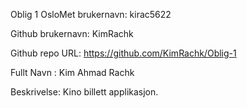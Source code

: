 Oblig 1
OsloMet brukernavn: kirac5622

Github brukernavn: KimRachk

Github repo URL: https://github.com/KimRachk/Oblig-1

Fullt Navn : Kim Ahmad Rachk

Beskrivelse:
Kino billett applikasjon.